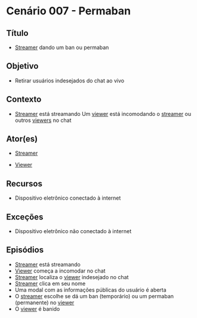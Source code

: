 # Cenário 007 - Permaban

## Título
* [Streamer](https://github.com/gabrielziegler3/Requisitos-2018-1/wiki/L%C3%A9xico-Streamer)
 dando um ban ou permaban

## Objetivo
* Retirar usuários indesejados do chat ao vivo

## Contexto
* [Streamer](https://github.com/gabrielziegler3/Requisitos-2018-1/wiki/L%C3%A9xico-Streamer)
 está streamando
Um [viewer](https://github.com/gabrielziegler3/Requisitos-2018-1/wiki/Viewer) está incomodando o [streamer](https://github.com/gabrielziegler3/Requisitos-2018-1/wiki/L%C3%A9xico-Streamer)
 ou outros [viewers](https://github.com/gabrielziegler3/Requisitos-2018-1/wiki/Viewer) no chat

## Ator(es)
* [Streamer](https://github.com/gabrielziegler3/Requisitos-2018-1/wiki/L%C3%A9xico-Streamer)

* [Viewer](https://github.com/gabrielziegler3/Requisitos-2018-1/wiki/Viewer)

## Recursos
* Dispositivo eletrônico conectado à internet

## Exceções
* Dispositivo eletrônico não conectado à internet

## Episódios
* [Streamer](https://github.com/gabrielziegler3/Requisitos-2018-1/wiki/L%C3%A9xico-Streamer)
 está streamando
* [Viewer](https://github.com/gabrielziegler3/Requisitos-2018-1/wiki/Viewer) começa a incomodar no chat
* [Streamer](https://github.com/gabrielziegler3/Requisitos-2018-1/wiki/L%C3%A9xico-Streamer)
 localiza o [viewer](https://github.com/gabrielziegler3/Requisitos-2018-1/wiki/Viewer) indesejado no chat
* [Streamer](https://github.com/gabrielziegler3/Requisitos-2018-1/wiki/L%C3%A9xico-Streamer)
 clica em seu nome
* Uma modal com as informações públicas do usuário é aberta
* O [streamer](https://github.com/gabrielziegler3/Requisitos-2018-1/wiki/L%C3%A9xico-Streamer)
 escolhe se dá um ban (temporário) ou um permaban (permanente) no [viewer](https://github.com/gabrielziegler3/Requisitos-2018-1/wiki/Viewer)
* O [viewer](https://github.com/gabrielziegler3/Requisitos-2018-1/wiki/Viewer) é banido
